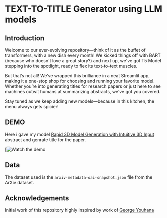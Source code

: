# TEXT-TO-TITLE Generator using LLM models 
## Introduction
Welcome to our ever-evolving repository—think of it as the buffet of transformers, with a new dish every month! We kicked things off with BART (because who doesn't love a great story?) and next up, we've got T5 
 Model stepping into the spotlight, ready to flex its text-to-text muscles. 

But that’s not all! We’ve wrapped this brilliance in a neat Streamlit app, making it a one-stop shop for choosing and running your favorite model. Whether you’re into generating titles for research papers or just here to see machines outwit humans at summarizing abstracts, we’ve got you covered. 

Stay tuned as we keep adding new models—because in this kitchen, the menu always gets spicier!

## DEMO
Here i gave my model [Rapid 3D Model Generation with Intuitive 3D Input](https://openaccess.thecvf.com/content/CVPR2024/papers/Chen_Rapid_3D_Model_Generation_with_Intuitive_3D_Input_CVPR_2024_paper.pdf) abstract and genrate title for the paper.


[![Watch the demo](https://drive.google.com/file/d/1GNfW31X3mBtnCorKo5QNwPOGEzoQXBYu/view?usp=sharing)


## Data
The dataset used is the `arxiv-metadata-oai-snapshot.json` file from the ArXiv dataset.

## Acknowledgements
Initial work of this repository highly inspired by work of [George Youhana](https://github.com/Geo-y20/Research-Paper-Title-Generation-using-bart)
